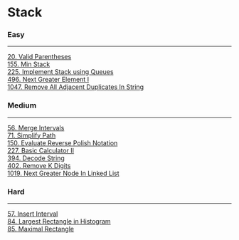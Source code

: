 # Stack

### Easy
---
[20. Valid Parentheses](solutions/0020-Valid%20Parentheses.md)</br>
[155. Min Stack](solutions/0155-Min%20Stack.md)</br>
[225. Implement Stack using Queues](solutions/0225-Implement%20Stack%20using%20Queues.md)</br>
[496. Next Greater Element I](solutions/0496-Next%20Greater%20Element%20I.md)</br>
[1047. Remove All Adjacent Duplicates In String](solutions/1047-Remove%20All%20Adjacent%20Duplicates%20In%20String.md)</br>

### Medium
---
[56. Merge Intervals](solutions/0056-Merge%20Intervals.md)</br>
[71. Simplify Path](solutions/0071-Simplify%20Path.md)</br>
[150. Evaluate Reverse Polish Notation](solutions/0150-Evaluate%20Reverse%20Polish%20Notation.md)</br>
[227. Basic Calculator II](solutions/0227-Basic%20Calculator%20II.md)</br>
[394. Decode String](solutions/0394-Decode%20String.md)</br>
[402. Remove K Digits](solutions/0402-Remove%20K%20Digits.md)</br>
[1019. Next Greater Node In Linked List](solutions/1019-Next%20Greater%20Node%20In%20Linked%20List.md)</br>

### Hard
---
[57. Insert Interval](solutions/0057-Insert%20Interval.md)</br>
[84. Largest Rectangle in Histogram](solutions/0084-Largest%20Rectangle%20in%20Histograml.md)</br>
[85. Maximal Rectangle](solutions/0085-Maximal%20Rectangle.md)</br>